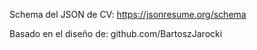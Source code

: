 Schema del JSON de CV: 
https://jsonresume.org/schema


Basado en el diseño de:
github.com/BartoszJarocki

